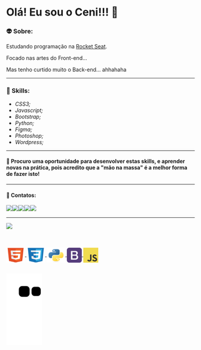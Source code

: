 

 # Olá! Eu sou o Ceni!!! 🚀


### 👽️ Sobre:

Estudando programação na [Rocket Seat](https://www.rocketseat.com.br/).

Focado nas artes do Front-end...

Mas tenho curtido muito o Back-end... ahhahaha


------------

### 👷 Skills:
-   *CSS3;*
-   *Javascript;*
-   *Bootstrap;*
-  *Python;*
-   *Figma;*
- 	*Photoshop;*
-	*Wordpress;*


------------


#### 🚧 Procuro uma oportunidade para desenvolver estas skills, e aprender novas na prática, pois acredito que a "mão na massa" é a melhor forma de fazer isto!


------------

#### 💬 Contatos:
 <a href="https://instagram.com/dev_ceni" target="_blank"><img src="https://img.shields.io/badge/-Instagram-%23E4405F?style=for-the-badge&logo=instagram&logoColor=white" target="_blank"></a><a href="https://discord.gg/Ceni#9166" target="_blank"><img src="https://img.shields.io/badge/Discord-7289DA?style=for-the-badge&logo=discord&logoColor=white" target="_blank"></a><a href = "mailto:mateus.ceni@gmail.com"><img src="https://img.shields.io/badge/-Gmail-%23333?style=for-the-badge&logo=gmail&logoColor=white" target="_blank"></a><a href="https://www.linkedin.com/in/mateus-ceni-9a362a226/" target="_blank"><img src="https://img.shields.io/badge/-LinkedIn-%230077B5?style=for-the-badge&logo=linkedin&logoColor=white" target="_blank"></a><a href="https://gitlab.com/Ceni82" target="_blank"><img src="https://img.shields.io/badge/-Gitlab-%ff4500?style=for-the-badge&logo=gitlab&logoColor=white" target="_blank"></a>


------------

<div align="left">
  <a href="https://github.com/Ceni82">
  <img height="180em" src="https://github-readme-stats.vercel.app/api?username=Ceni82&show_icons=true&theme=merko&include_all_commits=true&count_private=true"/>

 ##
    
</div>
  <div style="display: inline_block"><br>
  <img align="center" alt="HTML" height="40" width="50" src="https://raw.githubusercontent.com/devicons/devicon/master/icons/html5/html5-original.svg">
  <img align="center" alt="CSS" height="40" width="50" src="https://raw.githubusercontent.com/devicons/devicon/master/icons/css3/css3-original.svg">
  <img align="center" alt="Python" height="40" width="50" src="https://raw.githubusercontent.com/devicons/devicon/master/icons/python/python-original.svg">
  <img align="center" alt="Bootstrap" height="40" width="40" src="https://raw.githubusercontent.com/github/explore/80688e429a7d4ef2fca1e82350fe8e3517d3494d/topics/bootstrap/bootstrap.png">
   <img align="center" alt="JavaScript" height="40" width="40" padding-left="25px" src="https://raw.githubusercontent.com/github/explore/80688e429a7d4ef2fca1e82350fe8e3517d3494d/topics/javascript/javascript.png">
</div>

  
  ##
  
<div> 

  ![Snake animation](https://github.com/Ceni82/Ceni82/blob/output/github-contribution-grid-snake.svg)
 
  </div>
